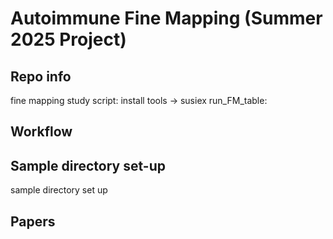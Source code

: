 # Autoimmune Fine Mapping (Summer 2025 Project)

## Repo info
fine mapping study script: 
install tools -> susiex
run_FM_table: 

## Workflow


## Sample directory set-up
sample directory set up

## Papers

